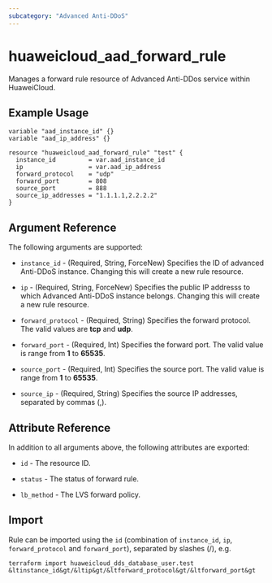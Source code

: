 ```yaml
---
subcategory: "Advanced Anti-DDoS"
---
```


# huaweicloud_aad_forward_rule

Manages a forward rule resource of Advanced Anti-DDos service within HuaweiCloud.

## Example Usage

```hcl
variable "aad_instance_id" {}
variable "aad_ip_address" {}

resource "huaweicloud_aad_forward_rule" "test" {
  instance_id         = var.aad_instance_id
  ip                  = var.aad_ip_address
  forward_protocol    = "udp"
  forward_port        = 808
  source_port         = 888
  source_ip_addresses = "1.1.1.1,2.2.2.2"
}
```

## Argument Reference

The following arguments are supported:

* `instance_id` - (Required, String, ForceNew) Specifies the ID of advanced Anti-DDoS instance.
  Changing this will create a new rule resource.

* `ip` - (Required, String, ForceNew) Specifies the public IP addresss to which Advanced Anti-DDoS instance
  belongs. Changing this will create a new rule resource.

* `forward_protocol` - (Required, String) Specifies the forward protocol.
  The valid values are **tcp** and **udp**.

* `forward_port` - (Required, Int) Specifies the forward port.
  The valid value is range from **1** to **65535**.

* `source_port` - (Required, Int) Specifies the source port.
  The valid value is range from **1** to **65535**.

* `source_ip` - (Required, String) Specifies the source IP addresses, separated by commas (,).

## Attribute Reference

In addition to all arguments above, the following attributes are exported:

* `id` - The resource ID.

* `status` - The status of forward rule.

* `lb_method` - The LVS forward policy.

## Import

Rule can be imported using the `id` (combination of `instance_id`, `ip`, `forward_protocol` and `forward_port`),
separated by slashes (/), e.g.

```
terraform import huaweicloud_dds_database_user.test &ltinstance_id&gt/&ltip&gt/&ltforward_protocol&gt/&ltforward_port&gt
```
